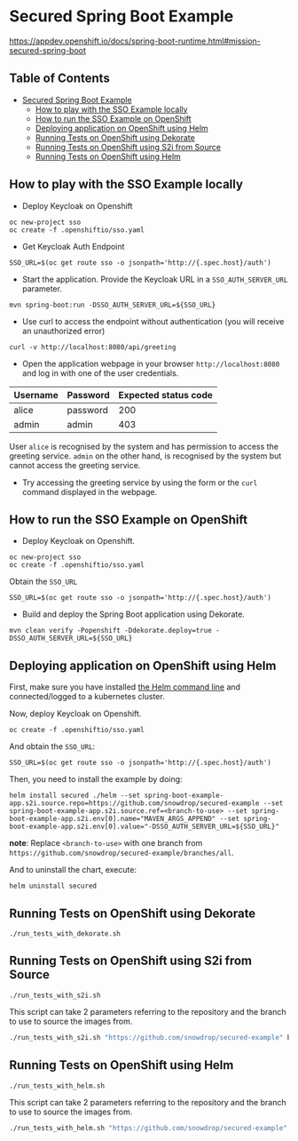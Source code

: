 # Secured Spring Boot Example

https://appdev.openshift.io/docs/spring-boot-runtime.html#mission-secured-spring-boot

## Table of Contents

* [Secured Spring Boot Example](#secured-spring-boot-example)
    * [How to play with the SSO Example locally](#how-to-play-with-the-sso-example-locally)
    * [How to run the SSO Example on OpenShift](#how-to-run-the-sso-example-on-openshift)
    * [Deploying application on OpenShift using Helm](#deploying-application-on-openshift-using-helm)
    * [Running Tests on OpenShift using Dekorate](#running-tests-on-openshift-using-dekorate)
    * [Running Tests on OpenShift using S2i from Source](#running-tests-on-openshift-using-s2i-from-source)
    * [Running Tests on OpenShift using Helm](#running-tests-on-openshift-using-helm)

## How to play with the SSO Example locally

- Deploy Keycloak on Openshift
```
oc new-project sso
oc create -f .openshiftio/sso.yaml
```

- Get Keycloak Auth Endpoint
```
SSO_URL=$(oc get route sso -o jsonpath='http://{.spec.host}/auth')
```

- Start the application. Provide the Keycloak URL in a `SSO_AUTH_SERVER_URL` parameter. 
```
mvn spring-boot:run -DSSO_AUTH_SERVER_URL=${SSO_URL}
```

- Use curl to access the endpoint without authentication (you will receive an unauthorized error)
```
curl -v http://localhost:8080/api/greeting
```

- Open the application webpage in your browser `http://localhost:8080` and log in with one of the user credentials.

| Username | Password | Expected status code |
| -------- | -------- | -------------------- |
| alice    | password | 200                  |
| admin    | admin    | 403                  |

User `alice` is recognised by the system and has permission to access the greeting service.
`admin` on the other hand, is recognised by the system but cannot access the greeting service.

- Try accessing the greeting service by using the form or the `curl` command displayed in the webpage.

## How to run the SSO Example on OpenShift

- Deploy Keycloak on Openshift.
```
oc new-project sso
oc create -f .openshiftio/sso.yaml
```

Obtain the `SSO_URL`

```shell
SSO_URL=$(oc get route sso -o jsonpath='http://{.spec.host}/auth')
```

- Build and deploy the Spring Boot application using Dekorate.
```
mvn clean verify -Popenshift -Ddekorate.deploy=true -DSSO_AUTH_SERVER_URL=${SSO_URL}
```

## Deploying application on OpenShift using Helm

First, make sure you have installed [the Helm command line](https://helm.sh/docs/intro/install/) and connected/logged to a kubernetes cluster.

Now, deploy Keycloak on Openshift.
```
oc create -f .openshiftio/sso.yaml
```

And obtain the `SSO_URL`:

```shell
SSO_URL=$(oc get route sso -o jsonpath='http://{.spec.host}/auth')
```

Then, you need to install the example by doing:

```
helm install secured ./helm --set spring-boot-example-app.s2i.source.repo=https://github.com/snowdrop/secured-example --set spring-boot-example-app.s2i.source.ref=<branch-to-use> --set spring-boot-example-app.s2i.env[0].name="MAVEN_ARGS_APPEND" --set spring-boot-example-app.s2i.env[0].value="-DSSO_AUTH_SERVER_URL=${SSO_URL}"
```

**note**: Replace `<branch-to-use>` with one branch from `https://github.com/snowdrop/secured-example/branches/all`.

And to uninstall the chart, execute:

```
helm uninstall secured
```

## Running Tests on OpenShift using Dekorate

```
./run_tests_with_dekorate.sh
```

## Running Tests on OpenShift using S2i from Source

```
./run_tests_with_s2i.sh
```

This script can take 2 parameters referring to the repository and the branch to use to source the images from.

```bash
./run_tests_with_s2i.sh "https://github.com/snowdrop/secured-example" branch-to-test
```

## Running Tests on OpenShift using Helm

```
./run_tests_with_helm.sh
```

This script can take 2 parameters referring to the repository and the branch to use to source the images from.

```bash
./run_tests_with_helm.sh "https://github.com/snowdrop/secured-example" branch-to-test
```
